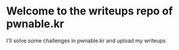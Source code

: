 # Welcome to the writeups repo of pwnable.kr

I'll solve some challenges in pwnable.kr and upload my writeups
